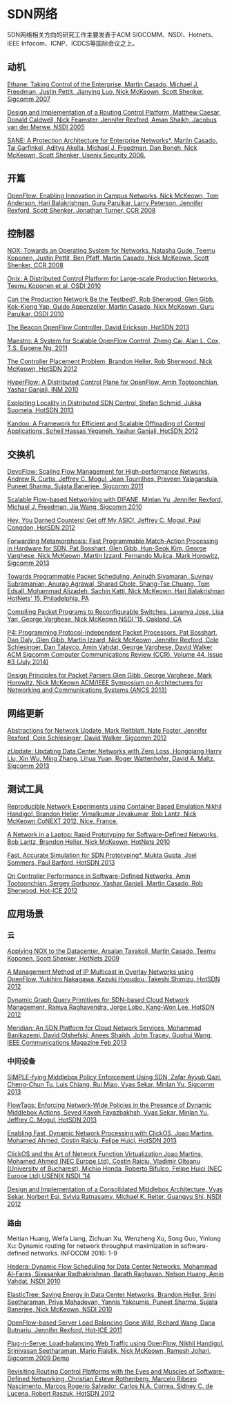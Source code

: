 # SDN网络

SDN网络相关方向的研究工作主要发表于ACM SIGCOMM、NSDI、Hotnets、IEEE Infocom、ICNP、ICDCS等国际会议之上。

## 动机
[Ethane: Taking Control of the Enterprise, Martìn Casado, Michael J. Freedman, Justin Pettit, Jianying Luo, Nick McKeown, Scott Shenker, Sigcomm 2007](http://yuba.stanford.edu/~casado/ethane-sigcomm07.pdf)

[Design and Implementation of a Routing Control Platform, Matthew Caesar, Donald Caldwell, Nick Feamster, Jennifer Rexford, Aman Shaikh, Jacobus van der Merwe, NSDI 2005](http://www.cs.princeton.edu/~jrex/papers/rcp-nsdi.pdf)

[SANE: A Protection Architecture for Enterprise Networks*, Martìn Casado, Tal Garfinkel, Aditya Akella, Michael J. Freedman, Dan Boneh, Nick McKeown, Scott Shenker, Usenix Security 2006.](http://yuba.stanford.edu/~casado/sane.pdf)
## 开篇
[OpenFlow: Enabling Innovation in Campus Networks, Nick McKeown, Tom Anderson, Hari Balakrishnan, Guru Parulkar, Larry Peterson, Jennifer Rexford, Scott Shenker, Jonathan Turner, CCR 2008](http://www.openflow.org/documents/openflow-wp-latest.pdf)
## 控制器
[NOX: Towards an Operating System for Networks, Natasha Gude, Teemu Koponen, Justin Pettit, Ben Pfaff, Martìn Casado, Nick McKeown, Scott Shenker, CCR 2008](http://yuba.stanford.edu/~casado/nox-ccr-final.pdf)

[Onix: A Distributed Control Platform for Large-scale Production Networks, Teemu Koponen et al, OSDI 2010](http://yuba.stanford.edu/~casado/onix-osdi.pdf)

[Can the Production Network Be the Testbed?, Rob Sherwood, Glen Gibb, Kok-Kiong Yap, Guido Appenzeller, Martìn Casado, Nick McKeown, Guru Parulkar, OSDI 2010](http://www.rob-sherwood.net/flowvisor-osdi10.pdf)

[The Beacon OpenFlow Controller, David Erickson, HotSDN 2013](http://yuba.stanford.edu/~derickso/docs/hotsdn15-erickson.pdf)

[Maestro: A System for Scalable OpenFlow Control, Zheng Cai, Alan L. Cox, T.S. Eugene Ng, 2011](http://www.cs.rice.edu/~eugeneng/papers/TR10-11.pdf)

[The Controller Placement Problem, Brandon Heller, Rob Sherwood, Nick McKeown, HotSDN 2012](http://conferences.sigcomm.org/sigcomm/2012/paper/hotsdn/p7.pdf)

[HyperFlow: A Distributed Control Plane for OpenFlow, Amin Tootoonchian, Yashar Ganjali, INM 2010](http://static.usenix.org/event/inm10/tech/full_papers/Tootoonchian.pdf)

[Exploiting Locality in Distributed SDN Control, Stefan Schmid, Jukka Suomela, HotSDN 2013](http://www.cs.helsinki.fi/u/josuomel/doc/local-sdn.pdf)

[Kandoo: A Framework for Efficient and Scalable Offloading of Control Applications, Soheil Hassas Yeganeh, Yashar Ganjali, HotSDN 2012](http://conferences.sigcomm.org/sigcomm/2012/paper/hotsdn/p19.pdf)

## 交换机
[DevoFlow: Scaling Flow Management for High-performance Networks, Andrew R. Curtis, Jeffrey C. Mogul, Jean Tourrilhes, Praveen Yalagandula, Puneet Sharma, Sujata Banerjee, Sigcomm 2011](http://conferences.sigcomm.org/sigcomm/2011/papers/sigcomm/p254.pdf)

[Scalable Flow-based Networking with DIFANE, Minlan Yu, Jennifer Rexford, Michael J. Freedman, Jia Wang, Sigcomm 2010](http://www.cs.princeton.edu/~jrex/papers/difane10.pdf)

[Hey, You Darned Counters! Get off My ASIC!, Jeffrey C. Mogul, Paul Congdon, HotSDN 2012](http://conferences.sigcomm.org/sigcomm/2012/paper/hotsdn/p25.pdf)

[Forwarding Metamorphosis: Fast Programmable Match-Action Processing in Hardware for SDN, Pat Bosshart, Glen Gibb, Hun-Seok Kim, George Varghese, Nick McKeown, Martin Izzard, Fernando Mujica, Mark Horowitz, Sigcomm 2013](http://yuba.stanford.edu/~nickm/papers/RMT-SIGCOMM.pdf)

[Towards Programmable Packet Scheduling. Anirudh Sivamaran, Suvinay Subramanian, Anurag Agrawal, Sharad Chole, Shang-Tse Chuang, Tom Edsall, Mohammad Alizadeh, Sachin Katti, Nick McKeown, Hari Balakrishnan HotNets' 15, Philadelphia, PA](http://yuba.stanford.edu/~nickm/papers/sivaraman.pdf)

[Compiling Packet Programs to Reconfigurable Switches. Lavanya Jose, Lisa Yan, George Varghese, Nick McKeown NSDI '15, Oakland, CA](http://yuba.stanford.edu/~nickm/papers/CompilingPacketPrograms.pdf)

[P4: Programming Protocol-Independent Packet Processors. Pat Bosshart, Dan Daly, Glen Gibb, Martin Izzard, Nick McKeown, Jennifer Rexford, Cole Schlesinger, Dan Talayco, Amin Vahdat, George Varghese, David Walker ACM Sigcomm Computer Communications Review (CCR). Volume 44, Issue #3 (July 2014)](http://yuba.stanford.edu/~nickm/papers/v44n3k2-bosshartA.pdf)

[Design Principles for Packet Parsers Glen Gibb, George Varghese, Mark Horowitz, Nick McKeown ACM/IEEE Symposium on Architectures for Networking and Communications Systems (ANCS 2013)](http://yuba.stanford.edu/~nickm/papers/ancs48-gibb.pdf)

## 网络更新
[Abstractions for Network Update, Mark Reitblatt, Nate Foster, Jennifer Rexford, Cole Schlesinger, David Walker, Sigcomm 2012](http://www.cs.cornell.edu/~jnfoster/papers/frenetic-consistent-updates.pdf)

[zUpdate: Updating Data Center Networks with Zero Loss, Hongqiang Harry Liu, Xin Wu, Ming Zhang, Lihua Yuan, Roger Wattenhofer, David A. Maltz, Sigcomm 2013](http://research.microsoft.com/en-us/people/mzh/zupdate-sigcomm13.pdf)

## 测试工具
[Reproducible Network Experiments using Container Based Emulation Nikhil Handigol, Brandon Heller, Vimalkumar Jeyakumar, Bob Lantz, Nick McKeown CoNEXT 2012, Nice, France.](http://yuba.stanford.edu/~nickm/papers/p253.pdf)

[A Network in a Laptop: Rapid Prototyping for Software-Defined Networks, Bob Lantz, Brandon Heller, Nick McKeown, HotNets 2010](http://yuba.stanford.edu/~nickm/papers/a19-lantz.pdf)

[Fast, Accurate Simulation for SDN Prototyping*, Mukta Gupta, Joel Sommers, Paul Barford, HotSDN 2013](http://pages.cs.wisc.edu/~pb/hotsdn_final.pdf)

[On Controller Performance in Software-Defined Networks, Amin Tootoonchian, Sergey Gorbunov, Yashar Ganjali, Martìn Casado, Rob Sherwood, Hot-ICE 2012](http://www.rob-sherwood.net/sdnperf.pdf)

## 应用场景

### 云


[Applying NOX to the Datacenter, Arsalan Tavakoli, Martìn Casado, Teemu Koponen, Scott Shenker, HotNets 2009](http://conferences.sigcomm.org/hotnets/2009/papers/hotnets2009-final103.pdf)

[A Management Method of IP Multicast in Overlay Networks using OpenFlow, Yukihiro Nakagawa, Kazuki Hyoudou, Takeshi Shimizu, HotSDN 2012](http://conferences.sigcomm.org/sigcomm/2012/paper/hotsdn/p91.pdf)

[Dynamic Graph Query Primitives for SDN-based Cloud Network Management, Ramya Raghavendra, Jorge Lobo, Kang-Won Lee, HotSDN 2012 ](http://conferences.sigcomm.org/sigcomm/2012/paper/hotsdn/p97.pdf)

[Meridian: An SDN Platform for Cloud Network Services, Mohammad Banikazemi, David Olshefski, Anees Shaikh, John Tracey, Guohui Wang, IEEE Communications Magazine Feb 2013](http://ieeexplore.ieee.org/stamp/stamp.jsp?tp=&arnumber=6461196)

### 中间设备
[SIMPLE-fying Middlebox Policy Enforcement Using SDN, Zafar Ayyub Qazi, Cheng-Chun Tu, Luis Chiang, Rui Miao, Vyas Sekar, Minlan Yu, Sigcomm 2013](http://www.cs.sunysb.edu/~vyas/papers/sigcomm13_simple.pdf)

[FlowTags: Enforcing Network-Wide Policies in the Presence of Dynamic Middlebox Actions, Seyed Kaveh Fayazbakhsh, Vyas Sekar, Minlan Yu, Jeffrey C. Mogul, HotSDN 2013](http://www.cs.sunysb.edu/~sfayazbakhsh/flowtags_hotsdn13.pdf)

[Enabling Fast, Dynamic Network Processing with ClickOS, Joao Martins, Mohamed Ahmed, Costin Raiciu, Felipe Huici, HotSDN 2013](http://nets.cs.pub.ro/~costin/files/hotsdn13.pdf)

[ClickOS and the Art of Network Function Virtualization Joao Martins, Mohamed Ahmed (NEC Europe Ltd), Costin Raiciu, Vladimir Olteanu (University of Bucharest), Michio Honda, Roberto Bifulco, Felipe Huici (NEC Europe Ltd) USENIX NSDI '14](https://www.usenix.org/system/files/conference/nsdi14/nsdi14-paper-martins.pdf)

[Design and Implementation of a Consolidated Middlebox Architecture, Vyas Sekar, Norbert Egi, Sylvia Ratnasamy, Michael K. Reiter, Guangyu Shi, NSDI 2012](https://www.usenix.org/system/files/conference/nsdi12/nsdi12-final96.pdf)

### 路由

Meitian Huang, Weifa Liang, Zichuan Xu, Wenzheng Xu, Song Guo, Yinlong Xu: Dynamic routing for network throughput maximization in software-defined networks. INFOCOM 2016: 1-9

[Hedera: Dynamic Flow Scheduling for Data Center Networks, Mohammad Al-Fares, Sivasankar Radhakrishnan, Barath Raghavan, Nelson Huang, Amin Vahdat, NSDI 2010](http://cseweb.ucsd.edu/~vahdat/papers/hedera_nsdi10.pdf)

[ElasticTree: Saving Energy in Data Center Networks, Brandon Heller, Srini Seetharaman, Priya Mahadevan, Yannis Yakoumis, Puneet Sharma, Sujata Banerjee, Nick McKeown, NSDI 2010](http://static.usenix.org/event/nsdi10/tech/full_papers/heller.pdf)

[OpenFlow-based Server Load Balancing Gone Wild, Richard Wang, Dana Butnariu, Jennifer Rexford, Hot-ICE 2011](http://www.cs.princeton.edu/~jrex/papers/loadwild10.pdf)

[Plug-n-Serve: Load-balancing Web Traffic using OpenFlow, Nikhil Handigol, Srinivasan Seetharaman, Mario Flajslik, Nick McKeown, Ramesh Johari, Sigcomm 2009 Demo](http://conferences.sigcomm.org/sigcomm/2009/demos/sigcomm-pd-2009-final26.pdf)

[Revisiting Routing Control Platforms with the Eyes and Muscles of Software-Defined Networking, Christian Esteve Rothenberg, Marcelo Ribeiro Nascimento, Marcos Rogerio Salvador, Carlos N.A. Correa, Sidney C. de Lucena, Robert Raszuk, HotSDN 2012](http://conferences.sigcomm.org/sigcomm/2012/paper/hotsdn/p13.pdf)




